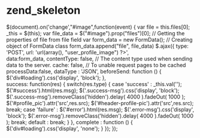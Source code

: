 # zend_skeleton

$(document).on('change',"#image",function(event) {
        var file = this.files[0];
       	_this = $(this);
      	var file_data = $("#image").prop("files")[0];   // Getting the properties of file from file field
        var form_data = new FormData();                  // Creating object of FormData class
        form_data.append("file", file_data)
        $.ajax({
            type: 'POST', 
            url: '<?= $this->url(array(), "user_profile_image") ?>',   
            data:form_data, 
            contentType: false,       // The content type used when sending data to the server.
            cache: false,             // To unable request pages to be cached
            processData:false,
            dataType : 'JSON',
            beforeSend: function () {
            	$('div#loading').css('display', 'block');
            },  
            success: function(res) {
               	switch(res.type) {
					case 'success' :
						_this.val('');
						$('#success').html(res.msg);
						$('.success-msg').css('display', 'block');
		                $('.success-msg').removeClass('hidden').delay( 4000 ).fadeOut( 1000 );
						$('#profile_pic').attr('src',res.src);
						$('#header-profile-pic').attr('src',res.src);
						break;
					case 'failure' :
						$('#error').html(res.msg);
						$('.error-msg').css('display', 'block');
		                $('.error-msg').removeClass('hidden').delay( 4000 ).fadeOut( 1000 );
						break;
					default :
						break;
				}
            },
            complete : function () {
            	$('div#loading').css('display', 'none');
            }
        });
    });
